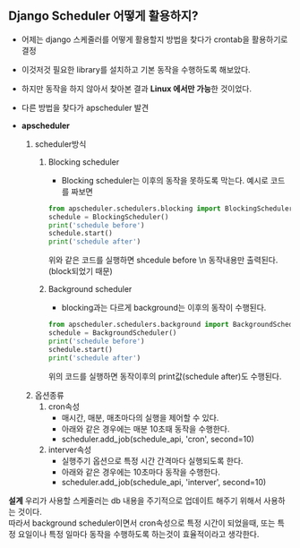 Django Scheduler 어떻게 활용하지?
------------------------------
* 어제는 django 스케줄러를 어떻게 활용할지 방법을 찾다가 crontab을 활용하기로 결정
* 이것저것 필요한 library를 설치하고 기본 동작을 수행하도록 해보았다.
* 하지만 동작을 하지 않아서 찾아본 결과 **Linux 에서만 가능**한 것이었다.
* 다른 방법을 찾다가 apscheduler 발견


* **apscheduler**
    1. scheduler방식
        1. Blocking scheduler
            * Blocking scheduler는 이후의 동작을 못하도록 막는다.
            예시로 코드를 짜보면
            ``` python
            from apscheduler.schedulers.blocking import BlockingScheduler
            schedule = BlockingScheduler()
            print('schedule before')
            schedule.start()
            print('schedule after')
            ```
            위와 같은 코드를 실행하면
            shcedule before \n 동작내용만 출력된다.(block되었기 때문)

        2. Background scheduler
            * blocking과는 다르게 background는 이후의 동작이 수행된다.
            ``` python
            from apscheduler.schedulers.background import BackgroundScheduler
            schedule = BackgroundScheduler()
            print('schedule before')
            schedule.start()
            print('schedule after')
            ```
            위의 코드를 실행하면 동작이후의 print값(schedule after)도 수행된다.
    2. 옵션종류
        1. cron속성
            * 매시간, 매분, 매초마다의 실행을 제어할 수 있다.
            * 아래와 같은 경우에는 매분 10초때 동작을 수행한다.
            * scheduler.add_job(schedule_api, 'cron', second=10)
        2. interver속성
            * 실행주기 옵션으로 특정 시간 간격마다 실행되도록 한다.
            * 아래와 같은 경우에는 10초마다 동작을 수행한다.
            * scheduler.add_job(schedule_api, 'interver', second=10)

**설계**
우리가 사용할 스케줄러는 db 내용을 주기적으로 업데이트 해주기 위해서 사용하는 것이다.  
따라서 background scheduler이면서 cron속성으로 특정 시간이 되었을때, 또는 특정 요일이나 특정 일마다 동작을 수행하도록 하는것이 효율적이라고 생각한다.

